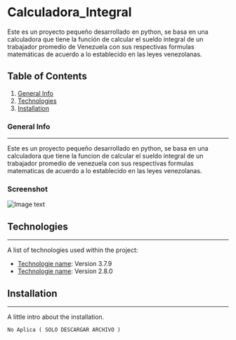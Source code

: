 # Calculadora_Integral
Este es un proyecto pequeño desarrollado en python, se basa en una calculadora que tiene la función de calcular el sueldo integral de un trabajador promedio de Venezuela con sus respectivas formulas  matemáticas de acuerdo a lo establecido en las leyes venezolanas.

## Table of Contents
1. [General Info](#general-info)
2. [Technologies](#technologies)
3. [Installation](#installation)
### General Info
***
Este es un proyecto pequeño desarrollado en python, se basa en una calculadora que tiene la funcion
de calcular el sueldo integral de un trabajador promedio de venezuela con sus respectivas formulas 
matematicas de acuerdo a lo establecido en las leyes venezolanas.

### Screenshot
![Image text](https://i.imgur.com/YyEb1Zu.png)
## Technologies
***
A list of technologies used within the project:
* [Technologie name](https://www.python.org/downloads/release/python-379/): Version 3.7.9
* [Technologie name](https://pypi.org/project/auto-py-to-exe/): Version 2.8.0
## Installation
***
A little intro about the installation. 
```
No Aplica ( SOLO DESCARGAR ARCHIVO )

```
